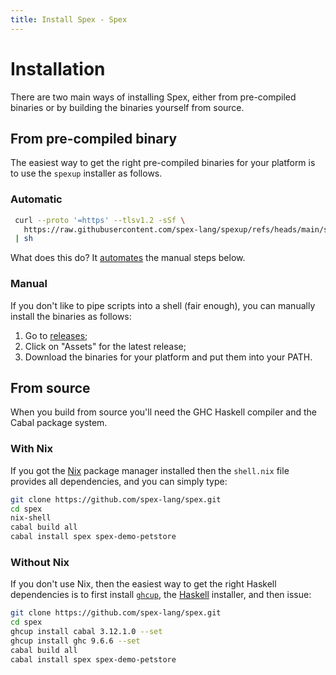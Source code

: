 ```yaml
---
title: Install Spex - Spex
---
```


# Installation

There are two main ways of installing Spex, either from pre-compiled binaries
or by building the binaries yourself from source.

## From pre-compiled binary

The easiest way to get the right pre-compiled binaries for your platform is to
use the `spexup` installer as follows.

### Automatic

```bash
 curl --proto '=https' --tlsv1.2 -sSf \
   https://raw.githubusercontent.com/spex-lang/spexup/refs/heads/main/spexup \
 | sh
```

What does this do? It
[automates](https://github.com/spex-lang/spexup/blob/main/spexup) the manual
steps below.

### Manual

If you don't like to pipe scripts into a shell (fair enough), you can manually
install the binaries as follows:

1. Go to [releases](https://github.com/spex-lang/spex/releases);
2. Click on "Assets" for the latest release;
3. Download the binaries for your platform and put them into your PATH.

## From source

When you build from source you'll need the GHC Haskell compiler and the Cabal
package system.

### With Nix

If you got the [Nix](https://nixos.org/download/) package manager installed
then the `shell.nix` file provides all dependencies, and you can simply type:

```bash
git clone https://github.com/spex-lang/spex.git
cd spex
nix-shell
cabal build all
cabal install spex spex-demo-petstore
```

### Without Nix

If you don't use Nix, then the easiest way to get the right Haskell
dependencies is to first install
[`ghcup`](https://www.haskell.org/ghcup/install/), the
[Haskell](https://www.haskell.org/) installer, and then issue:

```bash
git clone https://github.com/spex-lang/spex.git
cd spex
ghcup install cabal 3.12.1.0 --set
ghcup install ghc 9.6.6 --set
cabal build all
cabal install spex spex-demo-petstore
```

